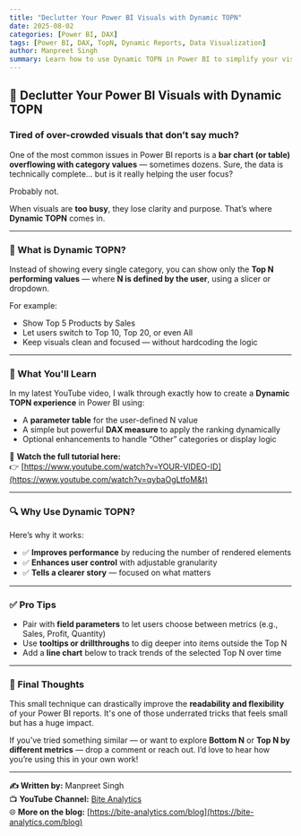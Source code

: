 ```yaml
---
title: "Declutter Your Power BI Visuals with Dynamic TOPN"
date: 2025-08-02
categories: [Power BI, DAX]
tags: [Power BI, DAX, TopN, Dynamic Reports, Data Visualization]
author: Manpreet Singh
summary: Learn how to use Dynamic TOPN in Power BI to simplify your visuals, improve performance, and give users more control over what they see.
---
```


## 🧠 Declutter Your Power BI Visuals with Dynamic TOPN

### Tired of over-crowded visuals that don’t say much?

One of the most common issues in Power BI reports is a **bar chart (or table) overflowing with category values** — sometimes dozens. Sure, the data is technically complete… but is it really helping the user focus?

Probably not.

When visuals are **too busy**, they lose clarity and purpose. That’s where **Dynamic TOPN** comes in.

---

### 🎯 What is Dynamic TOPN?

Instead of showing every single category, you can show only the **Top N performing values** — where **N is defined by the user**, using a slicer or dropdown.

For example:
- Show Top 5 Products by Sales
- Let users switch to Top 10, Top 20, or even All
- Keep visuals clean and focused — without hardcoding the logic

---

### 🧰 What You'll Learn

In my latest YouTube video, I walk through exactly how to create a **Dynamic TOPN experience** in Power BI using:
- A **parameter table** for the user-defined N value
- A simple but powerful **DAX measure** to apply the ranking dynamically
- Optional enhancements to handle “Other” categories or display logic

🎥 **Watch the full tutorial here:**  
👉 [https://www.youtube.com/watch?v=YOUR-VIDEO-ID](https://www.youtube.com/watch?v=qybaOgLtfoM&t)

---

### 🔍 Why Use Dynamic TOPN?

Here’s why it works:
- ✅ **Improves performance** by reducing the number of rendered elements
- ✅ **Enhances user control** with adjustable granularity
- ✅ **Tells a clearer story** — focused on what matters

---

### ✅ Pro Tips

- Pair with **field parameters** to let users choose between metrics (e.g., Sales, Profit, Quantity)
- Use **tooltips or drillthroughs** to dig deeper into items outside the Top N
- Add a **line chart** below to track trends of the selected Top N over time

---

### 💬 Final Thoughts

This small technique can drastically improve the **readability and flexibility** of your Power BI reports. It's one of those underrated tricks that feels small but has a huge impact.

If you’ve tried something similar — or want to explore **Bottom N** or **Top N by different metrics** — drop a comment or reach out. I’d love to hear how you’re using this in your own work!

---

**✍️ Written by:** Manpreet Singh  
📺 **YouTube Channel:** [Bite Analytics](https://www.youtube.com/@bite-analytics)  
🌐 **More on the blog:** [https://bite-analytics.com/blog](https://bite-analytics.com/blog)
